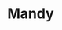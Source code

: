 ---
title: Mandy
date: 
draft: false

# descripcion
description : Hache

materials: Plata 925

color: Plateado

dimensions: 0,8 cm

code: 01-03-0276

type: "Aros"

categories: []

price: $1.410,00

price_eftvo: $1.200,00

# Images
# first image will be shown in the product page
images:
  # - image: "images/path_to_image"
  # La ubicacion de las imagenes es imagenes/Aros/Aros.Microcubic/01-03-0276-mandy
  - image: "./images/aros/microcubic/01-03-0276-hache_a.jpeg"
  - image: "./images/aros/microcubic/01-03-0276-hache_b.jpeg"
---